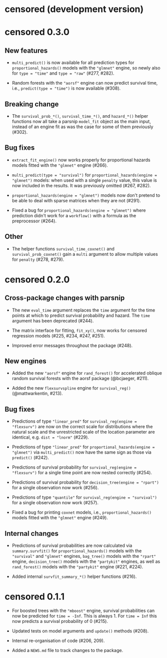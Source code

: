 # censored (development version)

# censored 0.3.0

## New features

* `multi_predict()` is now available for all prediction types for `proportional_hazards()` models with the `"glmnet"` engine, so newly also for `type = "time"` and `type = "raw"` (#277, #282).

* Random forests with the `"aorsf"` engine can now predict survival time, i.e., `predict(type = "time")` is now available (#308).

## Breaking change

* The `survival_prob_*()`, `survival_time_*()`, and `hazard_*()` helper functions now all take a parsnip `model_fit` object as the main input, instead of an engine fit as was the case for some of them previously (#302).

## Bug fixes

* `extract_fit_engine()` now works properly for proportional hazards models fitted with the `"glmnet"` engine (#266).

* `multi_predict(type = "survival")` for `proportional_hazards(engine = "glmnet")` models: when used with a single `penalty` value, this value is now included in the results. It was previously omitted (#267, #282).

* `proportional_hazards(engine = "glmnet")` models now don't pretend to be able to deal with sparse matrices when they are not (#291).

* Fixed a bug for `proportional_hazards(engine = "glmnet")` where prediction didn't work for a `workflow()` with a formula as the preprocessor (#264).

## Other

* The helper functions `survival_time_coxnet()` and `survival_prob_coxnet()` gain a `multi` argument to allow multiple values for `penalty` (#278, #279).


# censored 0.2.0

## Cross-package changes with parsnip

* The new `eval_time` argument replaces the `time` argument for the time points at which to predict survival probability and hazard. The `time` argument has been deprecated (#244).

* The matrix interface for fitting, `fit_xy()`, now works for censored regression models (#225, #234, #247, #251).

* Improved error messages throughout the package (#248).

## New engines

* Added the new `"aorsf"` engine for `rand_forest()` for accelerated oblique random survival forests with the aorsf package (@bcjaeger, #211).

* Added the new `flexsurvspline` engine for `survival_reg()` (@mattwarkentin, #213).

## Bug fixes

* Predictions of type `"linear_pred"` for `survival_reg(engine = "flexsurv")` are now on the correct scale for distributions where the natural scale and the unrestricted scale of the location parameter are identical, e.g. `dist = "lnorm"` (#229).

* Predictions of type `"linear_pred"` for `proportional_hazards(engine = "glmnet")` via `multi_predict()` now have the same sign as those via `predict()` (#242).

* Predictions of survival probability for `survival_reg(engine = "flexsurv")` for a single time point are now nested correctly (#254).

* Predictions of survival probability for `decision_tree(engine = "rpart")` for a single observation now work (#256).

* Predictions of type `"quantile"` for `survival_reg(engine = "survival")` for a single observation now work (#257).

* Fixed a bug for printing `coxnet` models, i.e., `proportional_hazards()` models fitted with the `"glmnet"` engine (#249).

## Internal changes

* Predictions of survival probabilities are now calculated via `summary.survfit()` for `proportional_hazards()` models with the `"survival"` and `"glmnet"` engines, `bag_tree()` models with the `"rpart"` engine, `decision_tree()` models with the `"partykit"` engines, as well as `rand_forest()` models with the `"partykit"` engine (#221, #224). 

* Added internal `survfit_summary_*()` helper functions (#216).


# censored 0.1.1

* For boosted trees with the `"mboost"` engine, survival probabilities can now be predicted for `time = -Inf`. This is always 1. For `time = Inf` this now predicts a survival probability of 0 (#215).

* Updated tests on model arguments and `update()` methods (#208).

* Internal re-organisation of code (#206, 209).

* Added a `NEWS.md` file to track changes to the package.
